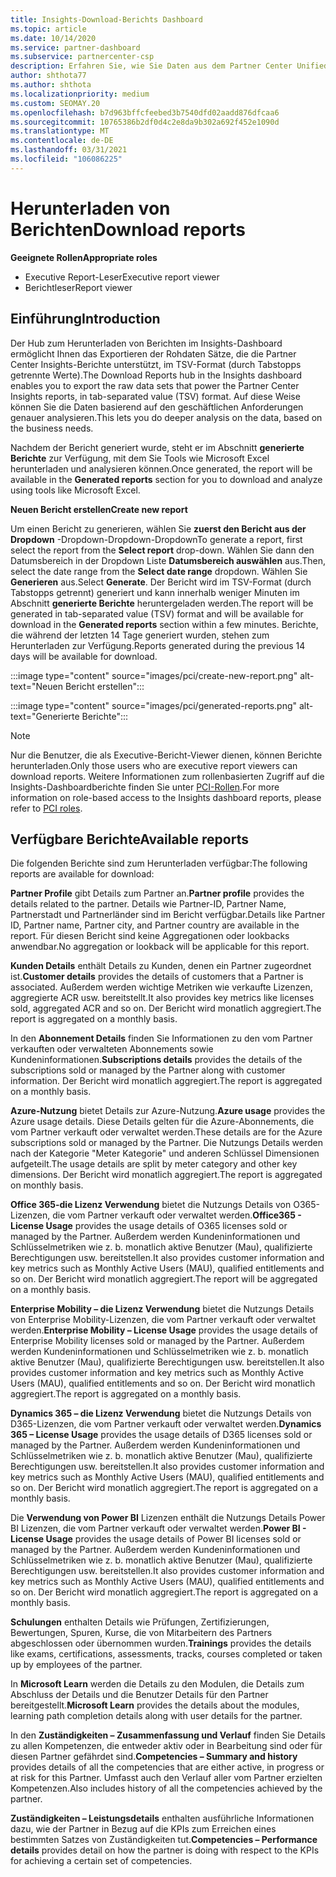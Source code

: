 ```yaml
---
title: Insights-Download-Berichts Dashboard
ms.topic: article
ms.date: 10/14/2020
ms.service: partner-dashboard
ms.subservice: partnercenter-csp
description: Erfahren Sie, wie Sie Daten aus dem Partner Center Unified Reporting-Dashboard und aus den Partner Center Insights-Berichten herunterladen und exportieren.
author: shthota77
ms.author: shthota
ms.localizationpriority: medium
ms.custom: SEOMAY.20
ms.openlocfilehash: b7d963bffcfeebed3b7540dfd02aadd876dfcaa6
ms.sourcegitcommit: 10765386b2df0d4c2e8da9b302a692f452e1090d
ms.translationtype: MT
ms.contentlocale: de-DE
ms.lasthandoff: 03/31/2021
ms.locfileid: "106086225"
---
```

# <a name="download-reports"></a><span data-ttu-id="10b6c-103">Herunterladen von Berichten</span><span class="sxs-lookup"><span data-stu-id="10b6c-103">Download reports</span></span>

<span data-ttu-id="10b6c-104">**Geeignete Rollen**</span><span class="sxs-lookup"><span data-stu-id="10b6c-104">**Appropriate roles**</span></span>

- <span data-ttu-id="10b6c-105">Executive Report-Leser</span><span class="sxs-lookup"><span data-stu-id="10b6c-105">Executive report viewer</span></span>
- <span data-ttu-id="10b6c-106">Berichtleser</span><span class="sxs-lookup"><span data-stu-id="10b6c-106">Report viewer</span></span>

## <a name="introduction"></a><span data-ttu-id="10b6c-107">Einführung</span><span class="sxs-lookup"><span data-stu-id="10b6c-107">Introduction</span></span>

<span data-ttu-id="10b6c-108">Der Hub zum Herunterladen von Berichten im Insights-Dashboard ermöglicht Ihnen das Exportieren der Rohdaten Sätze, die die Partner Center Insights-Berichte unterstützt, im TSV-Format (durch Tabstopps getrennte Werte).</span><span class="sxs-lookup"><span data-stu-id="10b6c-108">The Download Reports hub in the Insights dashboard enables you to export the raw data sets that power the Partner Center Insights reports, in tab-separated value (TSV) format.</span></span> <span data-ttu-id="10b6c-109">Auf diese Weise können Sie die Daten basierend auf den geschäftlichen Anforderungen genauer analysieren.</span><span class="sxs-lookup"><span data-stu-id="10b6c-109">This lets you do deeper analysis on the data, based on the business needs.</span></span>

<span data-ttu-id="10b6c-110">Nachdem der Bericht generiert wurde, steht er im Abschnitt **generierte Berichte** zur Verfügung, mit dem Sie Tools wie Microsoft Excel herunterladen und analysieren können.</span><span class="sxs-lookup"><span data-stu-id="10b6c-110">Once generated, the report  will be available in the **Generated reports** section for you to download and analyze using tools like Microsoft Excel.</span></span>

<span data-ttu-id="10b6c-111">**Neuen Bericht erstellen**</span><span class="sxs-lookup"><span data-stu-id="10b6c-111">**Create new report**</span></span>

<span data-ttu-id="10b6c-112">Um einen Bericht zu generieren, wählen Sie **zuerst den Bericht aus der Dropdown** -Dropdown-Dropdown-Dropdown</span><span class="sxs-lookup"><span data-stu-id="10b6c-112">To generate a report, first select the report from the **Select report** drop-down.</span></span> <span data-ttu-id="10b6c-113">Wählen Sie dann den Datumsbereich in der Dropdown Liste **Datumsbereich auswählen** aus.</span><span class="sxs-lookup"><span data-stu-id="10b6c-113">Then, select the date range from the **Select date range** dropdown.</span></span> <span data-ttu-id="10b6c-114">Wählen Sie **Generieren** aus.</span><span class="sxs-lookup"><span data-stu-id="10b6c-114">Select **Generate**.</span></span> <span data-ttu-id="10b6c-115">Der Bericht wird im TSV-Format (durch Tabstopps getrennt) generiert und kann innerhalb weniger Minuten im Abschnitt **generierte Berichte** heruntergeladen werden.</span><span class="sxs-lookup"><span data-stu-id="10b6c-115">The report will be generated in tab-separated value (TSV) format and will be available for download in the **Generated reports** section within a few minutes.</span></span> <span data-ttu-id="10b6c-116">Berichte, die während der letzten 14 Tage generiert wurden, stehen zum Herunterladen zur Verfügung.</span><span class="sxs-lookup"><span data-stu-id="10b6c-116">Reports generated during the previous 14 days will be available for download.</span></span>

:::image type="content" source="images/pci/create-new-report.png" alt-text="Neuen Bericht erstellen":::

:::image type="content" source="images/pci/generated-reports.png" alt-text="Generierte Berichte":::

>[!NOTE] 
><span data-ttu-id="10b6c-119">Nur die Benutzer, die als Executive-Bericht-Viewer dienen, können Berichte herunterladen.</span><span class="sxs-lookup"><span data-stu-id="10b6c-119">Only those users who are executive report viewers can download reports.</span></span> <span data-ttu-id="10b6c-120">Weitere Informationen zum rollenbasierten Zugriff auf die Insights-Dashboardberichte finden Sie unter [PCI-Rollen](pci-roles.md).</span><span class="sxs-lookup"><span data-stu-id="10b6c-120">For more information on role-based access to the Insights dashboard reports, please refer to [PCI roles](pci-roles.md).</span></span> 

## <a name="available-reports"></a><span data-ttu-id="10b6c-121">Verfügbare Berichte</span><span class="sxs-lookup"><span data-stu-id="10b6c-121">Available reports</span></span>

<span data-ttu-id="10b6c-122">Die folgenden Berichte sind zum Herunterladen verfügbar:</span><span class="sxs-lookup"><span data-stu-id="10b6c-122">The following reports are available for download:</span></span>

<span data-ttu-id="10b6c-123">**Partner Profile** gibt Details zum Partner an.</span><span class="sxs-lookup"><span data-stu-id="10b6c-123">**Partner profile** provides the details related to the partner.</span></span> <span data-ttu-id="10b6c-124">Details wie Partner-ID, Partner Name, Partnerstadt und Partnerländer sind im Bericht verfügbar.</span><span class="sxs-lookup"><span data-stu-id="10b6c-124">Details like Partner ID, Partner name, Partner city, and Partner country are available in the report.</span></span> <span data-ttu-id="10b6c-125">Für diesen Bericht sind keine Aggregationen oder lookbacks anwendbar.</span><span class="sxs-lookup"><span data-stu-id="10b6c-125">No aggregation or lookback will be applicable for this report.</span></span>

<span data-ttu-id="10b6c-126">**Kunden Details** enthält Details zu Kunden, denen ein Partner zugeordnet ist.</span><span class="sxs-lookup"><span data-stu-id="10b6c-126">**Customer details** provides the details of customers that a Partner is associated.</span></span> <span data-ttu-id="10b6c-127">Außerdem werden wichtige Metriken wie verkaufte Lizenzen, aggregierte ACR usw. bereitstellt.</span><span class="sxs-lookup"><span data-stu-id="10b6c-127">It also provides key metrics like licenses sold, aggregated ACR and so on.</span></span> <span data-ttu-id="10b6c-128">Der Bericht wird monatlich aggregiert.</span><span class="sxs-lookup"><span data-stu-id="10b6c-128">The report is aggregated on a monthly basis.</span></span>

<span data-ttu-id="10b6c-129">In den **Abonnement Details** finden Sie Informationen zu den vom Partner verkauften oder verwalteten Abonnements sowie Kundeninformationen.</span><span class="sxs-lookup"><span data-stu-id="10b6c-129">**Subscriptions details** provides the details of the subscriptions sold or managed by the Partner along with customer information.</span></span> <span data-ttu-id="10b6c-130">Der Bericht wird monatlich aggregiert.</span><span class="sxs-lookup"><span data-stu-id="10b6c-130">The report is aggregated on a monthly basis.</span></span>

<span data-ttu-id="10b6c-131">**Azure-Nutzung** bietet Details zur Azure-Nutzung.</span><span class="sxs-lookup"><span data-stu-id="10b6c-131">**Azure usage** provides the Azure usage details.</span></span> <span data-ttu-id="10b6c-132">Diese Details gelten für die Azure-Abonnements, die vom Partner verkauft oder verwaltet werden.</span><span class="sxs-lookup"><span data-stu-id="10b6c-132">These details are for the Azure subscriptions sold or managed by the Partner.</span></span> <span data-ttu-id="10b6c-133">Die Nutzungs Details werden nach der Kategorie "Meter Kategorie" und anderen Schlüssel Dimensionen aufgeteilt.</span><span class="sxs-lookup"><span data-stu-id="10b6c-133">The usage details are split by meter category and other key dimensions.</span></span> <span data-ttu-id="10b6c-134">Der Bericht wird monatlich aggregiert.</span><span class="sxs-lookup"><span data-stu-id="10b6c-134">The report is aggregated on monthly basis.</span></span>

<span data-ttu-id="10b6c-135">**Office 365-die Lizenz Verwendung** bietet die Nutzungs Details von O365-Lizenzen, die vom Partner verkauft oder verwaltet werden.</span><span class="sxs-lookup"><span data-stu-id="10b6c-135">**Office365 - License Usage** provides the usage details of O365 licenses sold or managed by the Partner.</span></span> <span data-ttu-id="10b6c-136">Außerdem werden Kundeninformationen und Schlüsselmetriken wie z. b. monatlich aktive Benutzer (Mau), qualifizierte Berechtigungen usw. bereitstellen.</span><span class="sxs-lookup"><span data-stu-id="10b6c-136">It also provides customer information and key metrics such as Monthly Active Users (MAU), qualified entitlements and so on.</span></span> <span data-ttu-id="10b6c-137">Der Bericht wird monatlich aggregiert.</span><span class="sxs-lookup"><span data-stu-id="10b6c-137">The report will be aggregated on a monthly basis.</span></span>

<span data-ttu-id="10b6c-138">**Enterprise Mobility – die Lizenz Verwendung**  bietet die Nutzungs Details von Enterprise Mobility-Lizenzen, die vom Partner verkauft oder verwaltet werden.</span><span class="sxs-lookup"><span data-stu-id="10b6c-138">**Enterprise Mobility – License Usage**  provides the usage details of Enterprise Mobility licenses sold or managed by the Partner.</span></span> <span data-ttu-id="10b6c-139">Außerdem werden Kundeninformationen und Schlüsselmetriken wie z. b. monatlich aktive Benutzer (Mau), qualifizierte Berechtigungen usw. bereitstellen.</span><span class="sxs-lookup"><span data-stu-id="10b6c-139">It also provides customer information and key metrics such as Monthly Active Users (MAU), qualified entitlements and so on.</span></span> <span data-ttu-id="10b6c-140">Der Bericht wird monatlich aggregiert.</span><span class="sxs-lookup"><span data-stu-id="10b6c-140">The report is aggregated on a monthly basis.</span></span>

<span data-ttu-id="10b6c-141">**Dynamics 365 – die Lizenz Verwendung** bietet die Nutzungs Details von D365-Lizenzen, die vom Partner verkauft oder verwaltet werden.</span><span class="sxs-lookup"><span data-stu-id="10b6c-141">**Dynamics 365 – License Usage** provides the usage details of D365 licenses sold or managed by the Partner.</span></span> <span data-ttu-id="10b6c-142">Außerdem werden Kundeninformationen und Schlüsselmetriken wie z. b. monatlich aktive Benutzer (Mau), qualifizierte Berechtigungen usw. bereitstellen.</span><span class="sxs-lookup"><span data-stu-id="10b6c-142">It also provides customer information and key metrics such as Monthly Active Users (MAU), qualified entitlements and so on.</span></span> <span data-ttu-id="10b6c-143">Der Bericht wird monatlich aggregiert.</span><span class="sxs-lookup"><span data-stu-id="10b6c-143">The report is aggregated on a monthly basis.</span></span>

<span data-ttu-id="10b6c-144">Die **Verwendung von Power BI** Lizenzen enthält die Nutzungs Details Power BI Lizenzen, die vom Partner verkauft oder verwaltet werden.</span><span class="sxs-lookup"><span data-stu-id="10b6c-144">**Power BI - License Usage** provides the usage details of Power BI licenses sold or managed by the Partner.</span></span> <span data-ttu-id="10b6c-145">Außerdem werden Kundeninformationen und Schlüsselmetriken wie z. b. monatlich aktive Benutzer (Mau), qualifizierte Berechtigungen usw. bereitstellen.</span><span class="sxs-lookup"><span data-stu-id="10b6c-145">It also provides customer information and key metrics such as Monthly Active Users (MAU), qualified entitlements and so on.</span></span> <span data-ttu-id="10b6c-146">Der Bericht wird monatlich aggregiert.</span><span class="sxs-lookup"><span data-stu-id="10b6c-146">The report is aggregated on a monthly basis.</span></span>

<span data-ttu-id="10b6c-147">**Schulungen** enthalten Details wie Prüfungen, Zertifizierungen, Bewertungen, Spuren, Kurse, die von Mitarbeitern des Partners abgeschlossen oder übernommen wurden.</span><span class="sxs-lookup"><span data-stu-id="10b6c-147">**Trainings** provides the details like exams, certifications, assessments, tracks, courses completed or taken up by employees of the partner.</span></span>

<span data-ttu-id="10b6c-148">In **Microsoft Learn** werden die Details zu den Modulen, die Details zum Abschluss der Details und die Benutzer Details für den Partner bereitgestellt.</span><span class="sxs-lookup"><span data-stu-id="10b6c-148">**Microsoft Learn** provides the details about the modules, learning path completion details along with user details for the partner.</span></span>

<span data-ttu-id="10b6c-149">In den **Zuständigkeiten – Zusammenfassung und Verlauf** finden Sie Details zu allen Kompetenzen, die entweder aktiv oder in Bearbeitung sind oder für diesen Partner gefährdet sind.</span><span class="sxs-lookup"><span data-stu-id="10b6c-149">**Competencies – Summary and history** provides details of all the competencies that are either active, in progress or at risk for this Partner.</span></span> <span data-ttu-id="10b6c-150">Umfasst auch den Verlauf aller vom Partner erzielten Kompetenzen.</span><span class="sxs-lookup"><span data-stu-id="10b6c-150">Also includes history of all the competencies achieved by the partner.</span></span>

<span data-ttu-id="10b6c-151">**Zuständigkeiten – Leistungsdetails** enthalten ausführliche Informationen dazu, wie der Partner in Bezug auf die KPIs zum Erreichen eines bestimmten Satzes von Zuständigkeiten tut.</span><span class="sxs-lookup"><span data-stu-id="10b6c-151">**Competencies – Performance details** provides detail on how the partner is doing with respect to the KPIs for achieving a certain set of competencies.</span></span>

